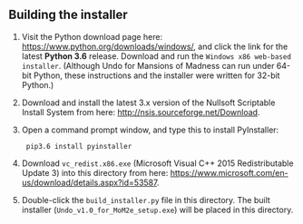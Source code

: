 ## Building the installer ##

 1. Visit the Python download page here: <https://www.python.org/downloads/windows/>, and click the link for the latest **Python 3.6** release. Download and run the `Windows x86 web-based installer`. (Although Undo for Mansions of Madness can run under 64-bit Python, these instructions and the installer were written for 32-bit Python.)

 2. Download and install the latest 3.x version of the Nullsoft Scriptable Install System from here: <http://nsis.sourceforge.net/Download>.

 3. Open a command prompt window, and type this to install  PyInstaller:

         pip3.6 install pyinstaller

 4. Download `vc_redist.x86.exe` (Microsoft Visual C++ 2015 Redistributable Update 3) into this directory from here:
<https://www.microsoft.com/en-us/download/details.aspx?id=53587>.

 5. Double-click the `build_installer.py` file in this directory. The built installer (`Undo_v1.0_for_MoM2e_setup.exe`) will be placed in this directory.
